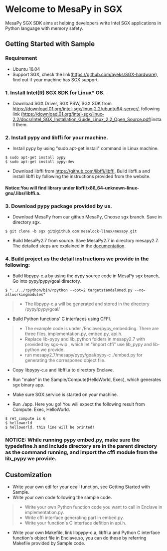 # Welcome to MesaPy in SGX

MesaPy SGX SDK aims at helping developers write Intel SGX applications in Python language with memory safety.

## Getting Started with Sample
### Requirement
* Ubuntu 16.04
* Support SGX, check the link(https://github.com/ayeks/SGX-hardware), find out if your machine has SGX support.  

### 1. Install Intel(R) SGX SDK for Linux* OS.
* Download SGX Driver, SGX PSW, SGX SDK from https://download.01.org/intel-sgx/linux-2.2/ubuntu64-server/, following link  (https://download.01.org/intel-sgx/linux-2.2/docs/Intel_SGX_Installation_Guide_Linux_2.2_Open_Source.pdf)install them. 
### 2. Install pypy and libffi for your machine.
* Install pypy by using "sudo apt-get install" command in Linux machine.
```
$ sudo apt-get install pypy
$ sudo apt-get install pypy-dev
```
* Download libffi from https://github.com/libffi/libffi, Build libffi.a and install libffi by following the instructions provided from the website.
#### Notice:You will find library under libffi/x86_64-unknown-linux-gnu/.libs/libffi.a.
### 3. Download pypy package provided by us.
* Download MesaPy from our github MesaPy, Choose sgx branch. Save in directory sgx.
```
$ git clone -b sgx git@github.com:mesalock-linux/mesapy.git
```
* Build MesaPy2.7 from source. Save MesaPy2.7 in directory mesapy2.7. The detailed steps are explained in the [documentation](https://docs.mesapy.org/building-from-source.html).

### 4. Build project as the detail instructions we provide in the following:
* Build libpypy-c.a by using the pypy source code in MesaPy sgx branch, Go into pypy/pypy/goal directory.
```
$ "../../rpython/bin/rpython --opt=2 targetstandaloned.py --no-allworkingmodules"
```
>* The libpypy-c.a will be generated and stored in the directory /pypy/pypy/goal/

* Build Python functions' C interfaces using CFFI.
>* The example code is under /Enclave/pypy_embedding. There are three files, implementation.py, embed.py, api.h.
>* Replace lib-pypy and lib_python folders in mesapy2.7 with provided by sgx-wip , which let "import cffi" use lib_pypy and lib-python we provide.
>* run mesapy2.7/mesapy/pypy/goal/pypy-c ./embed.py for generating the corresponed object file.

* Copy libpypy-c.a and libffi.a to directory Enclave.

* Run "make" in the Sample/Compute(HelloWorld, Exec), which generates sgx binary app.

* Make sure SGX service is started on your machine. 

* Run ./app. Here you go! You will expect the following result from Compute. Exec, HelloWorld.
```
$ ret_compute is 6 
$ helloworld
$ helloworld. this line will be printed!
```

### NOTICE: While running pypy embed.py, make sure the typedefine.h and include directory are in the parent directory as the command running, and import the cffi module from the lib_pypy we provide.

## Customization 
* Write your own edl for your ecall function, see Getting Started with Sample.
* Write your own code following the sample code.
>* Write your own Python function code you want to call in Enclave in implementation.py.
>* Write cffi interface generating part in embed.py.
>* Write your function's C interface defition in api.h.
* Write your own Makefile, link libpypy-c.a, libffi.a and Python C interface function's object file in Enclave.so, you can do these by referring Makefile provided by Sample code.









